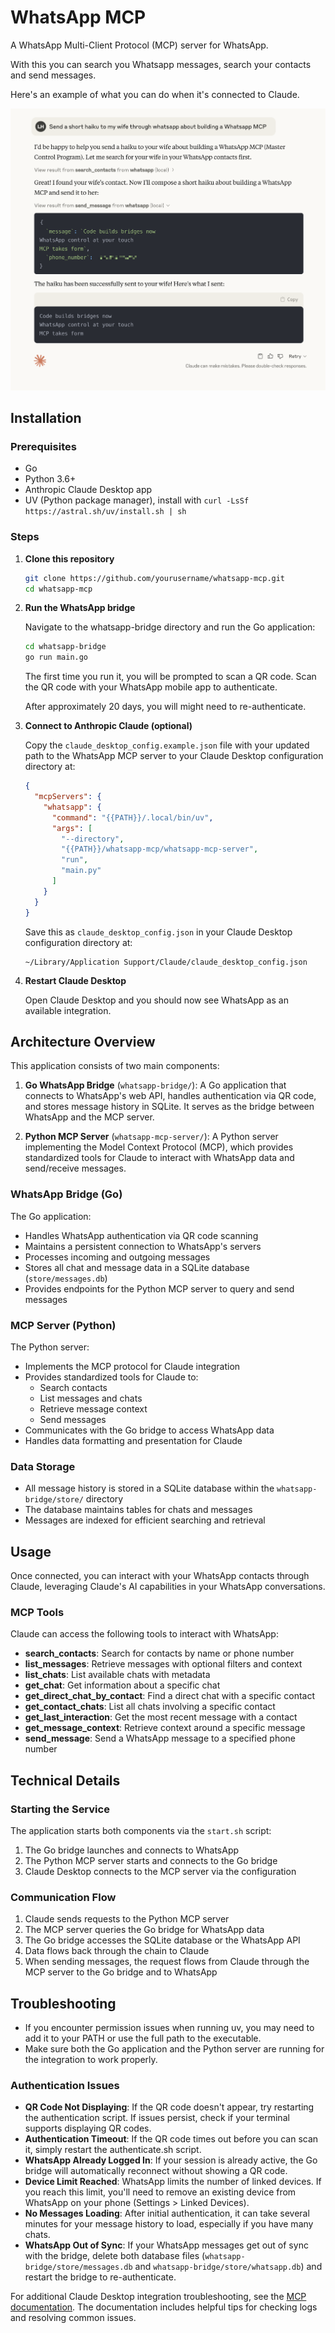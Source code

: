 # WhatsApp MCP

A WhatsApp Multi-Client Protocol (MCP) server for WhatsApp.

With this you can search you Whatsapp messages, search your contacts and send messages.

Here's an example of what you can do when it's connected to Claude.

![WhatsApp MCP](./claude_example.png)

## Installation

### Prerequisites

- Go
- Python 3.6+
- Anthropic Claude Desktop app
- UV (Python package manager), install with `curl -LsSf https://astral.sh/uv/install.sh | sh`

### Steps

1. **Clone this repository**

   ```bash
   git clone https://github.com/yourusername/whatsapp-mcp.git
   cd whatsapp-mcp
   ```

2. **Run the WhatsApp bridge**

   Navigate to the whatsapp-bridge directory and run the Go application:

   ```bash
   cd whatsapp-bridge
   go run main.go
   ```

   The first time you run it, you will be prompted to scan a QR code. Scan the QR code with your WhatsApp mobile app to authenticate.

   After approximately 20 days, you will might need to re-authenticate.

3. **Connect to Anthropic Claude (optional)**

   Copy the `claude_desktop_config.example.json` file with your updated path to the WhatsApp MCP server to your Claude Desktop configuration directory at:

   ```json
   {
     "mcpServers": {
       "whatsapp": {
         "command": "{{PATH}}/.local/bin/uv",
         "args": [
           "--directory",
           "{{PATH}}/whatsapp-mcp/whatsapp-mcp-server",
           "run",
           "main.py"
         ]
       }
     }
   }
   ```

   Save this as `claude_desktop_config.json` in your Claude Desktop configuration directory at:

   ```
   ~/Library/Application Support/Claude/claude_desktop_config.json
   ```

4. **Restart Claude Desktop**

   Open Claude Desktop and you should now see WhatsApp as an available integration.

## Architecture Overview

This application consists of two main components:

1. **Go WhatsApp Bridge** (`whatsapp-bridge/`): A Go application that connects to WhatsApp's web API, handles authentication via QR code, and stores message history in SQLite. It serves as the bridge between WhatsApp and the MCP server.

2. **Python MCP Server** (`whatsapp-mcp-server/`): A Python server implementing the Model Context Protocol (MCP), which provides standardized tools for Claude to interact with WhatsApp data and send/receive messages.

### WhatsApp Bridge (Go)

The Go application:

- Handles WhatsApp authentication via QR code scanning
- Maintains a persistent connection to WhatsApp's servers
- Processes incoming and outgoing messages
- Stores all chat and message data in a SQLite database (`store/messages.db`)
- Provides endpoints for the Python MCP server to query and send messages

### MCP Server (Python)

The Python server:

- Implements the MCP protocol for Claude integration
- Provides standardized tools for Claude to:
  - Search contacts
  - List messages and chats
  - Retrieve message context
  - Send messages
- Communicates with the Go bridge to access WhatsApp data
- Handles data formatting and presentation for Claude

### Data Storage

- All message history is stored in a SQLite database within the `whatsapp-bridge/store/` directory
- The database maintains tables for chats and messages
- Messages are indexed for efficient searching and retrieval

## Usage

Once connected, you can interact with your WhatsApp contacts through Claude, leveraging Claude's AI capabilities in your WhatsApp conversations.

### MCP Tools

Claude can access the following tools to interact with WhatsApp:

- **search_contacts**: Search for contacts by name or phone number
- **list_messages**: Retrieve messages with optional filters and context
- **list_chats**: List available chats with metadata
- **get_chat**: Get information about a specific chat
- **get_direct_chat_by_contact**: Find a direct chat with a specific contact
- **get_contact_chats**: List all chats involving a specific contact
- **get_last_interaction**: Get the most recent message with a contact
- **get_message_context**: Retrieve context around a specific message
- **send_message**: Send a WhatsApp message to a specified phone number

## Technical Details

### Starting the Service

The application starts both components via the `start.sh` script:

1. The Go bridge launches and connects to WhatsApp
2. The Python MCP server starts and connects to the Go bridge
3. Claude Desktop connects to the MCP server via the configuration

### Communication Flow

1. Claude sends requests to the Python MCP server
2. The MCP server queries the Go bridge for WhatsApp data
3. The Go bridge accesses the SQLite database or the WhatsApp API
4. Data flows back through the chain to Claude
5. When sending messages, the request flows from Claude through the MCP server to the Go bridge and to WhatsApp

## Troubleshooting

- If you encounter permission issues when running uv, you may need to add it to your PATH or use the full path to the executable.
- Make sure both the Go application and the Python server are running for the integration to work properly.

### Authentication Issues

- **QR Code Not Displaying**: If the QR code doesn't appear, try restarting the authentication script. If issues persist, check if your terminal supports displaying QR codes.
- **Authentication Timeout**: If the QR code times out before you can scan it, simply restart the authenticate.sh script.
- **WhatsApp Already Logged In**: If your session is already active, the Go bridge will automatically reconnect without showing a QR code.
- **Device Limit Reached**: WhatsApp limits the number of linked devices. If you reach this limit, you'll need to remove an existing device from WhatsApp on your phone (Settings > Linked Devices).
- **No Messages Loading**: After initial authentication, it can take several minutes for your message history to load, especially if you have many chats.
- **WhatsApp Out of Sync**: If your WhatsApp messages get out of sync with the bridge, delete both database files (`whatsapp-bridge/store/messages.db` and `whatsapp-bridge/store/whatsapp.db`) and restart the bridge to re-authenticate.

For additional Claude Desktop integration troubleshooting, see the [MCP documentation](https://modelcontextprotocol.io/quickstart/server#claude-for-desktop-integration-issues). The documentation includes helpful tips for checking logs and resolving common issues.
